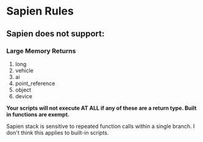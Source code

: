 # Sapien Rules
## Sapien does not support:
### Large Memory Returns
1. long
2. vehicle
3. ai
4. point_reference
5. object
6. device

**Your scripts will not execute AT ALL if any of these are a return type. Built in functions are exempt.**

Sapien stack is sensitive to repeated function calls within a single branch. I don't think this applies to built-in scripts.
